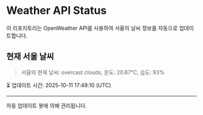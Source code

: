 
# Weather API Status

이 리포지토리는 OpenWeather API를 사용하여 서울의 날씨 정보를 자동으로 업데이트합니다.

## 현재 서울 날씨
> 서울의 현재 날씨: overcast clouds, 온도: 20.67°C, 습도: 93%

⏳ 업데이트 시간: 2025-10-11 17:49:10 (UTC)

---
자동 업데이트 봇에 의해 관리됩니다.

